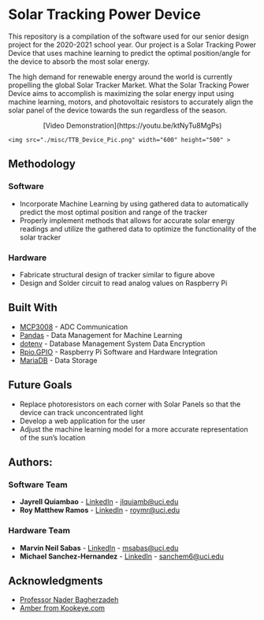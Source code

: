 # Solar Tracking Power Device

This repository is a compilation of the software used for our senior design project for the 2020-2021 school year. Our project is a Solar Tracking Power Device that uses machine learning to predict the optimal position/angle for the device to absorb the most solar energy. 

The high demand for renewable energy around the world is currently propelling the global Solar Tracker Market. What the Solar Tracking Power Device aims to accomplish is maximizing the solar energy input using machine learning, motors, and photovoltaic resistors to accurately align the solar panel of the device towards the sun regardless of the season.

<p align="center">
    [Video Demonstration](https://youtu.be/ktNyTu8MgPs)
    
    <img src="./misc/TTB_Device_Pic.png" width="600" height="500" >
</p>

## Methodology 

### Software 
* Incorporate Machine Learning by using gathered data to automatically predict the most optimal position and range of the tracker
* Properly implement methods that allows for accurate solar energy readings and utilize the gathered data to optimize the functionality of the solar tracker
### Hardware 
* Fabricate structural design of tracker similar to figure above
* Design and Solder circuit to read analog values on Raspberry Pi


## Built With

* [MCP3008](https://github.com/Freenove/Freenove_Ultimate_Starter_Kit_for_Raspberry_Pi) - ADC Communication
* [Pandas](https://pandas.pydata.org/docs/user_guide/index.html) - Data Management for Machine Learning
* [dotenv](https://pypi.org/project/python-dotenv/) - Database Management System Data Encryption
* [Rpio.GPIO](https://pypi.org/project/RPi.GPIO/) - Raspberry Pi Software and Hardware Integration
* [MariaDB](https://mariadb.org/) - Data Storage

## Future Goals

* Replace photoresistors on each corner with Solar Panels so that the device can track unconcentrated light
* Develop a web application for the user
* Adjust the machine learning model for a more accurate representation of the sun’s location

## Authors:

### Software Team
* **Jayrell Quiambao** -  [LinkedIn](https://www.linkedin.com/in/jayrell-quiambao/) - jlquiamb@uci.edu 
* **Roy Matthew Ramos** - [LinkedIn](https://www.linkedin.com/in/roymatthewr/) - roymr@uci.edu

### Hardware Team
* **Marvin Neil Sabas** - [LinkedIn](https://www.linkedin.com/in/marvinsabas/) - msabas@uci.edu
* **Michael Sanchez-Hernandez** - [LinkedIn](https://www.linkedin.com/in/michaelsanchezhernandez/) - sanchem6@uci.edu

## Acknowledgments 
* [Professor Nader Bagherzadeh](https://engineering.uci.edu/users/nader-bagherzadeh)
* [Amber from Kookeye.com](https://kookye.com)
